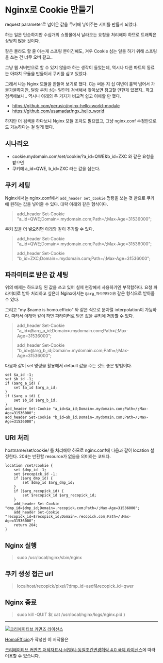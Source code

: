 # Nginx로 Cookie 만들기

request parameter로 넘어온 값을 쿠키에 넣어주는 서버를 만들게 되었다.

하는 일은 단순하지만 수십개의 쇼핑몰에서 날라오는 요청을 처리해야 하므로 트래픽은 상당히 많을 것이다.

잘은 몰라도 할 줄 아는게 스프링 뿐이긴해도, 겨우 Cookie 심는 일을 하기 위해  스프링을 쓰는 건 너무 오버 같고..

그냥 웹 서버만으로 할 수 있지 않을까 하는 생각이 들었는데, 역시나 다른 파트의 동료는 아파치 모듈을 만들어서 쿠키를 심고 있었다.

그래서 나는 Nginx 모듈을 만들어 보기로 했다. C는 써본 지 십 여년이 훌쩍 넘어서 가물가물하지만, 달랑 쿠키 심는 일인데 검색해서 찾아보면 참고할 만한게 있겠지.. 하고 검색해보니.. 역시나 아래의 두 가지가 비교적 쉽고 이해할 만 했다.

- https://github.com/perusio/nginx-hello-world-module
- https://github.com/usamadar/ngx_hello_world

하지만 더 검색을 하다보니 Nginx 모듈 조차도 필요없고, 그냥 nginx.conf 수정만으로도 가능하다는 걸 알게 됐다.

## 시나리오

- cookie.mydomain.com/set/cookie/?a_id=QWE&b_id=ZXC 와 같은 요청을 받으면
- 쿠키에 a_id=QWE, b_id=ZXC 라는 값을 심는다.

## 쿠키 세팅

Nginx에서는 nginx.conf에서 `add_header Set_Cookie` 명령을 쓰는 것 만으로 쿠키에 원하는 값을 넣어줄 수 있다. 대략 아래와 같은 형식이다.

>add_header Set-Cookie "a_id=QWE;Domain=.mydomain.com;Path=/;Max-Age=31536000";

쿠키 값을 더 넣으려면 아래와 같이 추가할 수 있다.

>add_header Set-Cookie "a_id=QWE;Domain=.mydomain.com;Path=/;Max-Age=31536000";
>
>add_header Set-Cookie "b_id=ZXC;Domain=.mydomain.com;Path=/;Max-Age=31536000";

## 파라미터로 받은 값 세팅

위의 예제는 하드코딩 된 값을 쓰고 있어 실제 현장에서 사용하기엔 부적합하다. 요청 파라미터로 받아 처리하고 싶은데 Nginx에서는 `@arg_파라미터이름` 같은 형식으로 받아올 수 있다.

그리고 "my $name is homo.efficio" 와 같은 식으로 문자열 interpolation이 가능하다. 따라서 아래와 같이 하면 파라미터로 받은 값을 쿠키에 저장할 수 있다.

>add_header Set-Cookie "a_id=@arg_a_id;Domain=.mydomain.com;Path=/;Max-Age=31536000";
>
>add_header Set-Cookie "b_id=@arg_b_id;Domain=.mydomain.com;Path=/;Max-Age=31536000";

다음과 같이 set 명령을 활용해서 default 값을 주는 것도 좋은 방법이다.

```
set $a_id -1;
set $b_id -1;
if ($arg_a_id) {
    set $a_id $arg_a_id;
}
if ($arg_a_id) {
    set $b_id $arg_b_id;
}
add_header Set-Cookie "a_id=$a_id;Domain=.mydomain.com;Path=/;Max-Age=31536000";
add_header Set-Cookie "b_id=$b_id;Domain=.mydomain.com;Path=/;Max-Age=31536000";
```

## URI 처리

hostname/set/cookie/ 를 처리해야 하므로 nginx.conf에 다음과 같이 location 설정한다. 204는 반환할 resource가 없음을 의미하는 코드다.

```
location /set/cookie {
    set $dmp_id -1;
    set $recopick_id -1;
    if ($arg_dmp_id) {
        set $dmp_id $arg_dmp_id;
    }
    if ($arg_recopick_id) {
        set $recopick_id $arg_recopick_id;
    }
    add_header Set-Cookie "dmp_id=$dmp_id;Domain=.recopick.com;Path=/;Max-Age=31536000";
    add_header Set-Cookie "recopick_id=$recopick_id;Domain=.recopick.com;Path=/;Max-Age=31536000";
    return 204;
}
```

## Nginx 실행

>sudo /usr/local/nginx/sbin/nginx

## 쿠키 생성 접근 url

>localhost/recopick/pixel/?dmp_id=asdf&recopick_id=qwer

## Nginx 종료

>sudo kill -QUIT $( cat /usr/local/nginx/logs/nginx.pid )


----
<a rel="license" href="http://creativecommons.org/licenses/by-nc-sa/4.0/"><img alt="크리에이티브 커먼즈 라이선스" style="border-width:0" src="https://i.creativecommons.org/l/by-nc-sa/4.0/88x31.png" /></a>

<a href='https://www.facebook.com/hanmomhanda' target='_blank'>HomoEfficio</a>가 작성한 이 저작물은

<a rel="license" href="http://creativecommons.org/licenses/by-nc-sa/4.0/">크리에이티브 커먼즈 저작자표시-비영리-동일조건변경허락 4.0 국제 라이선스</a>에 따라 이용할 수 있습니다.

